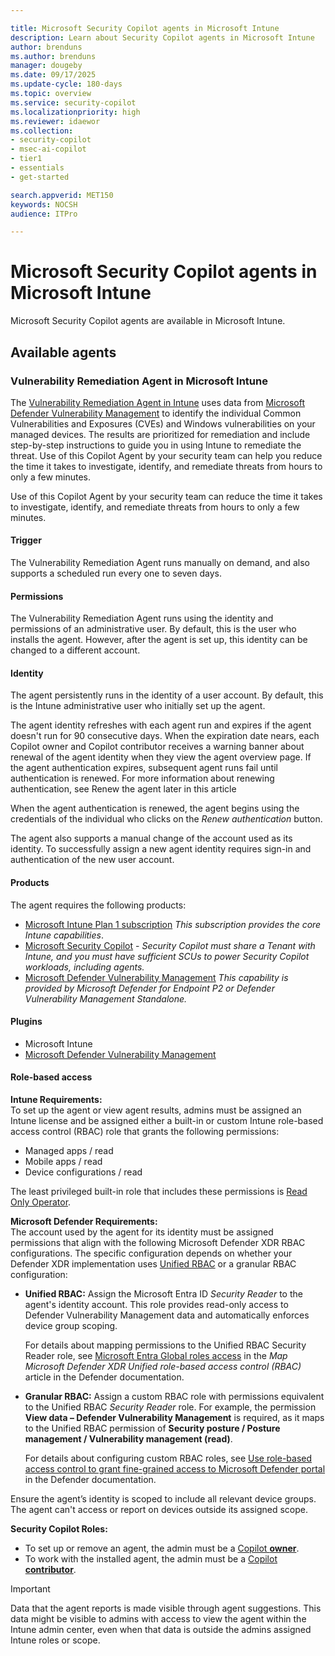 ```yaml
---

title: Microsoft Security Copilot agents in Microsoft Intune
description: Learn about Security Copilot agents in Microsoft Intune
author: brenduns
ms.author: brenduns
manager: dougeby
ms.date: 09/17/2025
ms.update-cycle: 180-days
ms.topic: overview
ms.service: security-copilot
ms.localizationpriority: high
ms.reviewer: idaewor
ms.collection:
- security-copilot
- msec-ai-copilot
- tier1
- essentials
- get-started

search.appverid: MET150
keywords: NOCSH
audience: ITPro

---
```


# Microsoft Security Copilot agents in Microsoft Intune

Microsoft Security Copilot agents are available in Microsoft Intune.

## Available agents

### Vulnerability Remediation Agent in Microsoft Intune

The [Vulnerability Remediation Agent in Intune](../protect/vulnerability-remediation-agent.md) uses data from [Microsoft Defender Vulnerability Management](/defender-vulnerability-management/defender-vulnerability-management) to identify the individual Common Vulnerabilities and Exposures (CVEs) and Windows vulnerabilities on your managed devices. The results are prioritized for remediation and include step-by-step instructions to guide you in using Intune to remediate the threat. Use of this Copilot Agent by your security team can help you reduce the time it takes to investigate, identify, and remediate threats from hours to only a few minutes.

Use of this Copilot Agent by your security team can reduce the time it takes to investigate, identify, and remediate threats from hours to only a few minutes.

#### Trigger

The Vulnerability Remediation Agent runs manually on demand, and also supports a scheduled run every one to seven days.

#### Permissions

The Vulnerability Remediation Agent runs using the identity and permissions of an administrative user. By default, this is the user who installs the agent. However, after the agent is set up, this identity can be changed to a different account.

#### Identity

The agent persistently runs in the identity of a user account. By default, this is the Intune administrative user who initially set up the agent.

The agent identity refreshes with each agent run and expires if the agent doesn't run for 90 consecutive days. When the expiration date nears, each Copilot owner and Copilot contributor receives a warning banner about renewal of the agent identity when they view the agent overview page. If the agent authentication expires, subsequent agent runs fail until authentication is renewed. For more information about renewing authentication, see Renew the agent later in this article

When the agent authentication is renewed, the agent begins using the credentials of the individual who clicks on the *Renew authentication* button.

The agent also supports a manual change of the account used as its identity. To successfully assign a new agent identity requires sign-in and authentication of the new user account.

#### Products

The agent requires the following products:

- [Microsoft Intune Plan 1 subscription](https://www.microsoft.com/security/business/microsoft-intune-pricing?msockid=2da59cedebdd644e10a289a7ea67657a) *This subscription provides the core Intune capabilities*.
- [Microsoft Security Copilot](/copilot/security/microsoft-security-copilot) - *Security Copilot must share a Tenant with Intune, and you must have sufficient SCUs to power Security Copilot workloads, including agents.*
- [Microsoft Defender Vulnerability Management](../protect/advanced-threat-protection.md) *This capability is provided by Microsoft Defender for Endpoint P2 or Defender Vulnerability Management Standalone.*

#### Plugins

- Microsoft Intune
- [Microsoft Defender Vulnerability Management](/defender-vulnerability-management/defender-vulnerability-management)

#### Role-based access
**Intune Requirements:**  
To set up the agent or view agent results, admins must be assigned an Intune license and be assigned either a built-in or custom Intune role-based access control (RBAC) role that grants the following permissions:

- Managed apps / read
- Mobile apps / read
- Device configurations / read

The least privileged built-in role that includes these permissions is [Read Only Operator](../fundamentals/role-based-access-control-reference.md#read-only-operator).

**Microsoft Defender Requirements:**  
The account used by the agent for its identity must be assigned permissions that align with the following Microsoft Defender XDR RBAC configurations. The specific configuration depends on whether your Defender XDR implementation uses [Unified RBAC](/defender-xdr/manage-rbac) or a granular RBAC configuration:

- **Unified RBAC:** Assign the Microsoft Entra ID *Security Reader* to the agent's identity account. This role provides read-only access to Defender Vulnerability Management data and automatically enforces device group scoping.
  
  For details about mapping permissions to the Unified RBAC Security Reader role, see [Microsoft Entra Global roles access](/defender-xdr/compare-rbac-roles#microsoft-entra-global-roles-access) in the *Map Microsoft Defender XDR Unified role-based access control (RBAC)* article in the Defender documentation.

- **Granular RBAC:** Assign a custom RBAC role with permissions equivalent to the Unified RBAC *Security Reader* role. For example, the permission **View data – Defender Vulnerability Management** is required, as it maps to the Unified RBAC permission of **Security posture / Posture management / Vulnerability management (read)**.

  For details about configuring custom RBAC roles, see [Use role-based access control to grant fine-grained access to Microsoft Defender portal](/defender-endpoint/rbac) in the Defender documentation.

Ensure the agent’s identity is scoped to include all relevant device groups. The agent can't access or report on devices outside its assigned scope.

**Security Copilot Roles:**  
- To set up or remove an agent, the admin must be a [Copilot **owner**](/copilot/security/authentication).
- To work with the installed agent, the admin must be a [Copilot **contributor**](/copilot/security/authentication).

<!--  
For an Intune administrator (admin) to successfully manage or use the Vulnerability Remediation Agent, they must be assigned the role-based access controls (RBAC) for Intune, Microsoft Defender, and Security Copilot as described in the following sections.

When assigning RBAC roles and permissions to admins to manage and use the agent, assign the least privileged built-in RBAC role or a custom role that includes the minimum permissions ￼required to complete their administrative tasks.

| Action | Microsoft Intune | Microsoft Defender | Security Copilot |
|--------|------------------|--------------------|------------------|
| **Set Up and Removal**        | Admin must be assigned an Intune license. Permissions (built-in or custom role) must include: <br><br> - Managed apps/read <br> - Mobile apps/read <br> - Device configurations/read <br><br>Least privileged Intune built-in role: [Read Only Operator](../fundamentals/role-based-access-control-reference.md#read-only-operator). | The admin must have permissions equal to the Microsoft Entra [Security reader](/defender-endpoint/prepare-deployment#role-based-access-control) role. | The admin must be a [Copilot owner](/copilot/security/authentication). |
| **Work with Installed Agent** | Admin must be assigned an Intune license. Permissions (built-in or custom role) must include: <br><br> - Managed apps/read <br> - Mobile apps/read <br> - Device configurations/read <br><br>Least privileged Intune built-in role: [Read Only Operator](../fundamentals/role-based-access-control-reference.md#read-only-operator). | The admin must have permissions equal to the Microsoft Entra [Security reader](/defender-endpoint/prepare-deployment#role-based-access-control) role. | The admin must be a [Copilot contributor](/copilot/security/authentication). |     --> 

> [!IMPORTANT]  
> Data that the agent reports is made visible through agent suggestions. This data might be visible to admins with access to view the agent within the Intune admin center, even when that data is outside the admins assigned Intune roles or scope.
